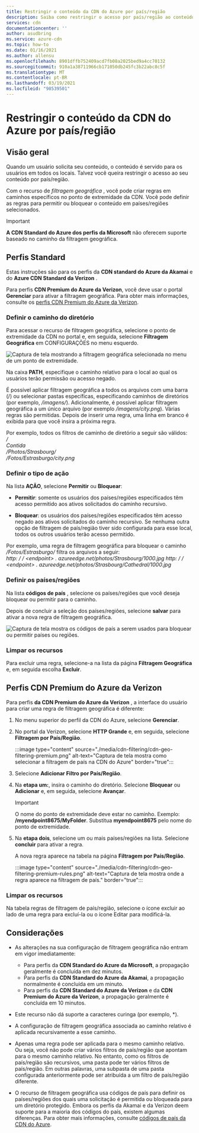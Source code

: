 ```yaml
---
title: Restringir o conteúdo da CDN do Azure por país/região
description: Saiba como restringir o acesso por país/região ao conteúdo da CDN do Azure usando o recurso de filtragem geográfica.
services: cdn
documentationcenter: ''
author: asudbring
ms.service: azure-cdn
ms.topic: how-to
ms.date: 01/16/2021
ms.author: allensu
ms.openlocfilehash: 8901dffb752409acd7fb08a2025bed9a4cc70132
ms.sourcegitcommit: 910a1a38711966cb171050db245fc3b22abc8c5f
ms.translationtype: MT
ms.contentlocale: pt-BR
ms.lasthandoff: 03/19/2021
ms.locfileid: "98539501"
---
```

# <a name="restrict-azure-cdn-content-by-countryregion"></a>Restringir o conteúdo da CDN do Azure por país/região

## <a name="overview"></a>Visão geral
Quando um usuário solicita seu conteúdo, o conteúdo é servido para os usuários em todos os locais. Talvez você queira restringir o acesso ao seu conteúdo por país/região. 

Com o recurso de *filtragem geográfica* , você pode criar regras em caminhos específicos no ponto de extremidade da CDN. Você pode definir as regras para permitir ou bloquear o conteúdo em países/regiões selecionados.

> [!IMPORTANT]
> **A CDN Standard do Azure dos perfis da Microsoft** não oferecem suporte baseado no caminho da filtragem geográfica.
> 

## <a name="standard-profiles"></a>Perfis Standard

Estas instruções são para os perfis da **CDN standard do Azure da Akamai** e do **Azure CDN Standard da Verizon** .

Para perfis **CDN Premium do Azure da Verizon**, você deve usar o portal **Gerenciar** para ativar a filtragem geográfica. Para obter mais informações, consulte os [perfis CDN Premium do Azure da Verizon](#azure-cdn-premium-from-verizon-profiles).

### <a name="define-the-directory-path"></a>Definir o caminho do diretório
Para acessar o recurso de filtragem geográfica, selecione o ponto de extremidade da CDN no portal e, em seguida, selecione **Filtragem Geográfica** em CONFIGURAÇÕES no menu esquerdo. 

![Captura de tela mostrando a filtragem geográfica selecionada no menu de um ponto de extremidade.](./media/cdn-filtering/cdn-geo-filtering-standard.png)

Na caixa **PATH**, especifique o caminho relativo para o local ao qual os usuários terão permissão ou acesso negado. 

É possível aplicar filtragem geográfica a todos os arquivos com uma barra (/) ou selecionar pastas específicas, especificando caminhos de diretórios (por exemplo, */imagens/*). Adicionalmente, é possível aplicar filtragem geográfica a um único arquivo (por exemplo */imagens/city.png*). Várias regras são permitidas. Depois de inserir uma regra, uma linha em branco é exibida para que você insira a próxima regra.

Por exemplo, todos os filtros de caminho de diretório a seguir são válidos:   
*/*                                 
*Contida*     
*/Photos/Strasbourg/*     
*/Fotos/Estrasburgo/city.png*

### <a name="define-the-type-of-action"></a>Definir o tipo de ação

Na lista **AÇÃO**, selecione **Permitir** ou **Bloquear**: 

- **Permitir**: somente os usuários dos países/regiões especificados têm acesso permitido aos ativos solicitados do caminho recursivo.

- **Bloquear**: os usuários dos países/regiões especificados têm acesso negado aos ativos solicitados do caminho recursivo. Se nenhuma outra opção de filtragem de país/região tiver sido configurada para esse local, todos os outros usuários terão acesso permitido.

Por exemplo, uma regra de filtragem geográfica para bloquear o caminho */Fotos/Estrasburgo/* filtra os arquivos a seguir:     
*http: \/ / \<endpoint> . azureedge.net/photos/Strasbourg/1000.jpg* 
 *http: \/ / \<endpoint> . azureedge.net/photos/Strasbourg/Cathedral/1000.jpg*

### <a name="define-the-countriesregions"></a>Definir os países/regiões

Na lista **códigos de país** , selecione os países/regiões que você deseja bloquear ou permitir para o caminho. 

Depois de concluir a seleção dos países/regiões, selecione **salvar** para ativar a nova regra de filtragem geográfica. 

![Captura de tela mostra os códigos de país a serem usados para bloquear ou permitir países ou regiões.](./media/cdn-filtering/cdn-geo-filtering-rules.png)

### <a name="clean-up-resources"></a>Limpar os recursos

Para excluir uma regra, selecione-a na lista da página **Filtragem Geográfica** e, em seguida escolha **Excluir**.

## <a name="azure-cdn-premium-from-verizon-profiles"></a>Perfis CDN Premium do Azure da Verizon

Para perfis **da CDN Premium do Azure da Verizon** , a interface do usuário para criar uma regra de filtragem geográfica é diferente:

1. No menu superior do perfil da CDN do Azure, selecione **Gerenciar**.

2. No portal da Verizon, selecione **HTTP Grande** e, em seguida, selecione **Filtragem por País/Região**.

    :::image type="content" source="./media/cdn-filtering/cdn-geo-filtering-premium.png" alt-text="Captura de tela mostra como selecionar a filtragem de país na CDN do Azure" border="true":::
  
3. Selecione **Adicionar Filtro por País/Região**.

4. Na **etapa um:**, insira o caminho do diretório. Selecione **Bloquear** ou **Adicionar** e, em seguida, selecione **Avançar**.

    > [!IMPORTANT]
    > O nome do ponto de extremidade deve estar no caminho.  Exemplo: **/myendpoint8675/MyFolder**.  Substitua **myendpoint8675** pelo nome do ponto de extremidade.
    > 
    
5. Na **etapa dois**, selecione um ou mais países/regiões na lista. Selecione **concluir** para ativar a regra. 
    
    A nova regra aparece na tabela na página **Filtragem por País/Região**.
    
    :::image type="content" source="./media/cdn-filtering/cdn-geo-filtering-premium-rules.png" alt-text="Captura de tela mostra onde a regra aparece na filtragem de país." border="true":::
 
### <a name="clean-up-resources"></a>Limpar os recursos
Na tabela regras de filtragem de país/região, selecione o ícone excluir ao lado de uma regra para excluí-la ou o ícone Editar para modificá-la.

## <a name="considerations"></a>Considerações
* As alterações na sua configuração de filtragem geográfica não entram em vigor imediatamente:
   * Para perfis da **CDN Standard do Azure da Microsoft**, a propagação geralmente é concluída em dez minutos. 
   * Para perfis da **CDN Standard do Azure da Akamai**, a propagação normalmente é concluída em um minuto. 
   * Para perfis da **CDN Standard do Azure da Verizon** e da **CDN Premium do Azure da Verizon**, a propagação geralmente é concluída em 10 minutos. 
 
* Este recurso não dá suporte a caracteres curinga (por exemplo, *).

* A configuração de filtragem geográfica associada ao caminho relativo é aplicada recursivamente a esse caminho.

* Apenas uma regra pode ser aplicada para o mesmo caminho relativo. Ou seja, você não pode criar vários filtros de país/região que apontam para o mesmo caminho relativo. No entanto, como os filtros de país/região são recursivos, uma pasta pode ter vários filtros de país/região. Em outras palavras, uma subpasta de uma pasta configurada anteriormente pode ser atribuída a um filtro de país/região diferente.

* O recurso de filtragem geográfica usa códigos de país para definir os países/regiões dos quais uma solicitação é permitida ou bloqueada para um diretório protegido. Embora os perfis da Akamai e da Verizon deem suporte para a maioria dos códigos do país, existem algumas diferenças. Para obter mais informações, consulte [códigos de país da CDN do Azure](/previous-versions/azure/mt761717(v=azure.100)). 

